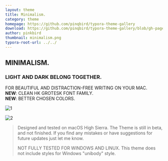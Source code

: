 ```yaml
---
layout: theme
title: Minimalism.
category: theme
homepage: https://github.com/pinqbird/typora-theme-gallery
download: https://github.com/pinqbird/typora-theme-gallery/blob/gh-pages/media/theme/minimalism/minimalism.zip?raw=true
author: pinkbird
thumbnail: minimalism.png
typora-root-url: ../../
---
```




## MINIMALISM.

### LIGHT AND DARK BELONG TOGETHER.

FOR BEAUTIFUL AND DISTRACTION-FREE WRITING ON YOUR MAC.   
**NEW**: CLEAN HK GROTESK FONT FAMILY.  
**NEW**: BETTER CHOSEN COLORS.



![1](https://www.dropbox.com/s/s4ek3ijc4q7x197/Zeichenfl%C3%A4che%201.png?raw=1)

![2](https://www.dropbox.com/s/j7m2rozg9gwkw92/Zeichenfl%C3%A4che%202.png?raw=1)

> Designed and tested on macOS High Sierra. The Theme is still in beta, and not finished. If you find any mistakes or have suggestions for future updates just let me know.
>
> NOT FULLY TESTED FOR WINDOWS AND LINUX. 
> This theme does not include styles for Windows "unibody" style.